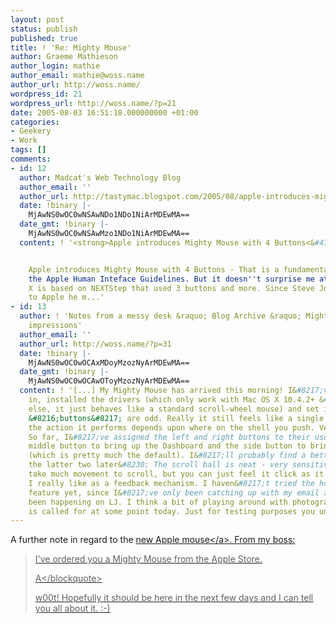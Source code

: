```yaml
---
layout: post
status: publish
published: true
title: ! 'Re: Mighty Mouse'
author: Graeme Mathieson
author_login: mathie
author_email: mathie@woss.name
author_url: http://woss.name/
wordpress_id: 21
wordpress_url: http://woss.name/?p=21
date: 2005-08-03 16:51:18.000000000 +01:00
categories:
- Geekery
- Work
tags: []
comments:
- id: 12
  author: Madcat's Web Technology Blog
  author_email: ''
  author_url: http://tastymac.blogspot.com/2005/08/apple-introduces-mighty-mouse-with-4.html
  date: !binary |-
    MjAwNS0wOC0wNSAwNDo1NDo1NiArMDEwMA==
  date_gmt: !binary |-
    MjAwNS0wOC0wNSAwMzo1NDo1NiArMDEwMA==
  content: ! '<strong>Apple introduces Mighty Mouse with 4 Buttons<&#47;strong>


    Apple introduces Mighty Mouse with 4 Buttons - That is a fundamental change in
    the Apple Human Inteface Guidelines. But it doesn''t surprise me at all: Mac OS
    X is based on NEXTStep that used 3 buttons and more. Since Steve Jobs returned
    to Apple he m...'
- id: 13
  author: ! 'Notes from a messy desk &raquo; Blog Archive &raquo; Mighty Mouse: First
    impressions'
  author_email: ''
  author_url: http://woss.name/?p=31
  date: !binary |-
    MjAwNS0wOC0wOCAxMDoyMzozNyArMDEwMA==
  date_gmt: !binary |-
    MjAwNS0wOC0wOCAwOToyMzozNyArMDEwMA==
  content: ! '[...] My Mighty Mouse has arrived this morning! I&#8217;ve plugged it
    in, installed the drivers (which only work with Mac OS X 10.4.2+ &#8212; for anything
    else, it just behaves like a standard scroll-wheel mouse) and set it up. The mouse
    &#8216;buttons&#8217; are odd. Really it still feels like a single button, but
    the action it performs depends upon where on the shell you push. Very bizarre.
    So far, I&#8217;ve assigned the left and right buttons to their usual role, the
    middle button to bring up the Dashboard and the side button to bring up Expos&eacute;
    (which is pretty much the default). I&#8217;ll probably find a better use for
    the latter two later&#8230; The scroll ball is neat - very sensitive, doesn&#8217;t
    take much movement to scroll, but you can just feel it click as it moves, which
    I really like as a feedback mechanism. I haven&#8217;t tried the horizontal scrolling
    feature yet, since I&#8217;ve only been catching up with my email and what&#8217;s
    been happening on LJ. I think a bit of playing around with photographs in Photoshop
    is called for at some point today. Just for testing purposes you understand. [...]'
---
```

A further note in regard to the <a href="http:&#47;&#47;woss.name&#47;2005&#47;08&#47;02&#47;mighty-mouse&#47;">new Apple mouse<&#47;a>.  From my boss:

<blockquote>I've ordered you a Mighty Mouse from the Apple Store.

A<&#47;blockquote>

w00t!  Hopefully it should be here in the next few days and I can tell you all about it. :-)
